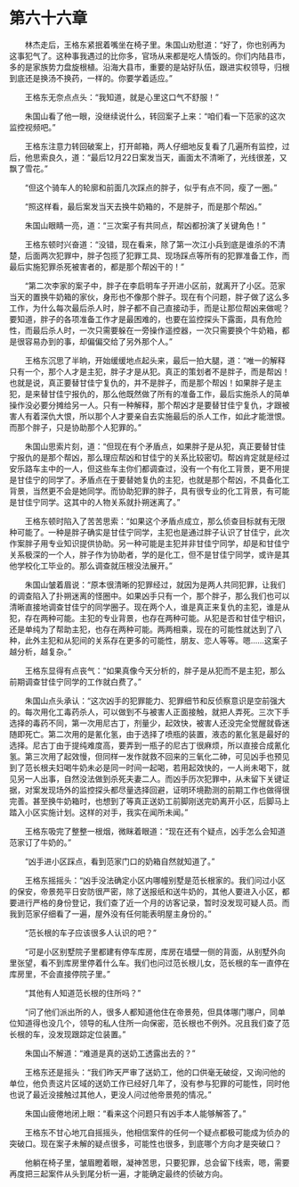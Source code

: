 #	第六十六章

　　林杰走后，王格东紧抿着嘴坐在椅子里。朱国山劝慰道：“好了，你也别再为这事犯气了。这种事我遇过的比你多，官场从来都是吃人情饭的。你们内陆县市，多的是家族势力盘旋根植。沿海大县市，重要的是站好队伍，跟进实权领导，归根到底还是换汤不换药，一样的。你要学着适应。”

　　王格东无奈点点头：“我知道，就是心里这口气不舒服！”

　　朱国山看了他一眼，没继续说什么，转回案子上来：“咱们看一下范家的这次监控视频吧。”

　　王格东注意力转回破案上，打开邮箱，两人仔细地反复看了几遍所有监控，过后，他思索良久，道：“最后12月22日案发当天，画面太不清晰了，光线很差，又飘了雪花。”

　　“但这个骑车人的轮廓和前面几次踩点的胖子，似乎有点不同，瘦了一圈。”

　　“照这样看，最后案发当天去换牛奶箱的，不是胖子，而是那个帮凶。”

　　朱国山眼睛一亮，道：“三次案子有共同点，帮凶都扮演了关键角色！”

　　王格东顿时兴奋道：“没错，现在看来，除了第一次江小兵到底是谁杀的不清楚，后面两次犯罪中，胖子包揽了犯罪工具、现场踩点等所有的犯罪准备工作，而最后实施犯罪杀死被害者的，都是那个帮凶干的！”

　　“第二次李家的案子中，胖子在李启明车子开进小区前，就离开了小区。范家当天的置换牛奶箱的家伙，身形也不像那个胖子。现在有个问题，胖子做了这么多工作，为什么每次最后杀人时，胖子都不自己直接动手，而是让那位帮凶来做呢？要知道，胖子的各项准备工作才是最困难的，也要在监控探头下露面，具有危险性，而最后杀人时，一次只需要躲在一旁操作遥控器，一次只需要换个牛奶箱，都是很容易办到的事，却偏偏交给了另外那个人。”

　　王格东沉思了半晌，开始缓缓地点起头来，最后一拍大腿，道：“唯一的解释只有一个，那个人才是主犯，胖子才是从犯。真正的策划者不是胖子，而是帮凶！也就是说，真正要替甘佳宁复仇的，并不是胖子，而是那个帮凶！如果胖子是主犯，是来替甘佳宁报仇的，那么他既然做了所有的准备工作，最后实施杀人的简单操作没必要分摊给另一人。只有一种解释，那个帮凶才是要替甘佳宁复仇，才跟被害人有着深仇大恨，所以那个人才要亲自去实施最后的杀人工作，如此才能泄恨。而那个胖子，只是协助那个人犯罪的。”

　　朱国山思索片刻，道：“但现在有个矛盾点，如果胖子是从犯，真正要替甘佳宁报仇的是那个帮凶，那么理应帮凶和甘佳宁的关系比较密切。帮凶肯定就是经过安乐路车主中的一人，但这些车主你们都调查过，没有一个有化工背景，更不用提是甘佳宁的同学了。矛盾点在于要替她复仇的主犯，也就是那个帮凶，不具备化工背景，当然更不会是她同学。而协助犯罪的胖子，具有很专业的化工背景，有可能是甘佳宁同学。这其中的人物关系就扑朔迷离了。”

　　王格东顿时陷入了苦苦思索：“如果这个矛盾点成立，那么侦查目标就有无限种可能了。一种是胖子确实是甘佳宁同学，主犯也是通过胖子认识了甘佳宁，此次作案胖子用专业知识提供协助。另一种可能是主犯并非甘佳宁同学，却是和甘佳宁关系极深的一个人，胖子作为协助者，学的是化工，但不是甘佳宁同学，或许是其他学校化工毕业的。那么调查就压根没法展开。”

　　朱国山皱着眉说：“原本很清晰的犯罪经过，就因为是两人共同犯罪，让我们的调查陷入了扑朔迷离的怪圈中。如果凶手只有一个，那个胖子，那么我们也可以清晰直接地调查甘佳宁的同学圈子。现在两个人，谁是真正来复仇的主犯，谁是从犯，存在两种可能。主犯的专业背景，也存在两种可能。从犯是否和甘佳宁相识，还是单纯为了帮助主犯，也存在两种可能。两两相乘，现在的可能性就达到了八种，此外主犯和从犯间的关系存在更多的可能性，朋友、恋人等等。嗯……这案子越分析，越复杂。”

　　王格东显得有点丧气：“如果真像今天分析的，胖子是从犯而不是主犯，那么前期调查甘佳宁同学的工作就白费了。”

　　朱国山点头承认：“这次凶手的犯罪能力、犯罪细节和反侦察意识是空前强大的。每次用化工毒药杀人，可以做到不与被害人正面接触，就把人弄死。三次下手选择的毒药不同，第一次用尼古丁，剂量少，起效快，被害人还没完全觉醒就昏迷随即死亡。第二次用的是氰化氢，由于选择了喷瓶的装置，液态的氰化氢是最好的选择。尼古丁由于提纯难度高，要弄到一瓶子的尼古丁很麻烦，所以直接合成氰化氢。第三次用了起效慢，但同样一发作就救不回来的三氧化二砷，可见凶手也预见到了范长根夫妇喝牛奶未必是同一时间一起喝，若用起效快的，一人尚未喝下，就见另一人出事，自然没法做到杀死夫妻二人。而凶手历次犯罪中，从未留下关键证据，对案发现场外的监控探头都尽量选择回避，证明环境勘测的前期工作也做得很完善。甚至换牛奶箱时，也想到了等真正送奶工前脚刚送完奶离开小区，后脚马上踏入小区实施计划。这样的对手，我实在闻所未闻。”

　　王格东吸完了整整一根烟，微眯着眼道：“现在还有个疑点，凶手怎么会知道范家订了牛奶的。”

　　“凶手进小区踩点，看到范家门口的奶箱自然就知道了。”

　　王格东摇摇头：“凶手没法确定小区内哪幢别墅是范长根家的。我们问过小区的保安，帝景苑平日安防很严密，除了送报纸和送牛奶的，其他人要进入小区，都要进行严格的身份登记，我们查了近一个月的访客记录，暂时没发现可疑人员。而我到范家仔细看了一遍，屋外没有任何能表明屋主身份的。”

　　“范长根的车子应该很多人认识的吧？”

　　“可是小区别墅院子里都建有停车库房，库房在墙壁一侧的背面，从别墅外向里张望，看不到库房里停着什么车。我们也问过范长根儿女，范长根的车一直停在库房里，不会直接停院子里。”

　　“其他有人知道范长根的住所吗？”

　　“问了他们派出所的人，很多人都知道他住在帝景苑，但具体哪门哪户，同单位知道得也没几个，领导的私人住所一向保密，范长根也不例外。况且我们查了范长根的车，没发现跟踪定位装置。”

　　朱国山不解道：“难道是真的送奶工透露出去的？”

　　王格东还是摇头：“我们昨天严审了送奶工，他的口供毫无破绽，又询问他的单位，他负责这片区域的送奶工作已经好几年了，没有参与犯罪的可能性，同时他也说了最近没接触过其他人，更没人问过他帝景苑的情况。”

　　朱国山疲倦地闭上眼：“看来这个问题只有凶手本人能够解答了。”

　　王格东不甘心地兀自摇摇头，他相信案件的任何一个疑点都极可能成为侦办的突破口。现在案子未解的疑点很多，可能性也很多，到底哪个方向才是突破口？

　　他躺在椅子里，皱眉瞪着眼，凝神苦思，只要犯罪，总会留下线索，嗯，需要再度把三起案件从头到尾分析一遍，才能确定最终的侦破方向。